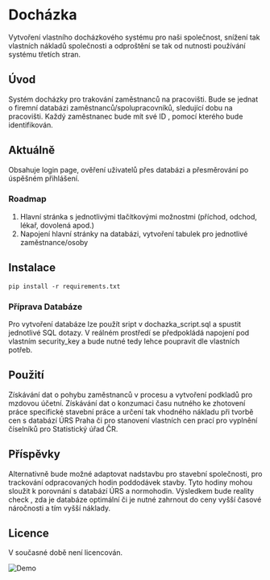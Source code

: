 # Docházka

Vytvoření vlastního docházkového systému pro naši společnost, snížení tak vlastních nákladů společnosti a odproštění se tak od nutnosti používání systému třetích stran. 


## Úvod

Systém docházky pro trakování zaměstnanců na pracovišti. 
Bude se jednat o firemní databázi zaměstnanců/spolupracovníků, sledující dobu na pracovišti. 
Každý zaměstnanec bude mít své ID , pomocí kterého bude identifikován. 

## Aktuálně
Obsahuje login page, ověření uživatelů přes databázi a přesměrování po úspěšném přihlášení.

### Roadmap
1. Hlavní stránka s jednotlivými tlačítkovými možnostmi (příchod, odchod, lékař, dovolená apod.)
2. Napojení hlavní stránky na databázi, vytvoření tabulek pro jednotlivé zaměstnance/osoby

## Instalace

```pip install -r requirements.txt```

### Příprava Databáze
Pro vytvoření databáze lze použít sript v dochazka_script.sql a spustit jednotlivé SQL dotazy.
V reálném prostředí se předpokládá napojení pod vlastním security_key a bude nutné tedy lehce poupravit dle vlastních potřeb.

## Použití

Získávání dat o pohybu zaměstnanců v procesu a vytvoření podkladů pro mzdovou účetní.
Získávání dat o konzumaci času nutného ke zhotovení práce specifické stavební práce a určení tak vhodného nákladu při tvorbě cen s databází ÚRS Praha či pro stanovení vlastních cen prací pro vyplnění číselníků pro Statistický úřad ČR.

## Příspěvky

Alternativně bude možné adaptovat nadstavbu pro stavební společnosti, pro trackování odpracovaných hodin poddodávek stavby. Tyto hodiny mohou sloužit k porovnání s databází ÚRS a normohodin. Výsledkem bude reality check , zda je databáze optimální či je nutné zahrnout do ceny vyšší časové náročnosti a tím vyšší náklady.

## Licence

V současné době není licencován.

![Demo](demo_screen.png)